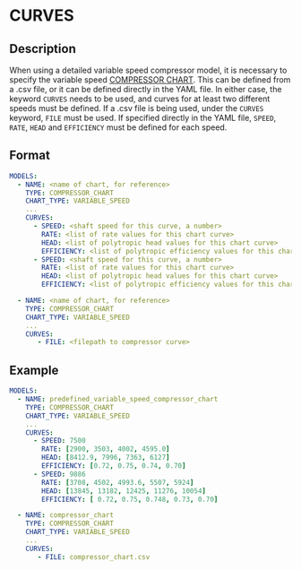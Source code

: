 # CURVES

## Description

When using a detailed variable speed compressor model, it is necessary to specify the variable speed [COMPRESSOR CHART](../../modelling/setup/models/compressor_modelling/compressor_charts/index.md#user-defined-variable-speed-compressor-chart). This can be defined from a .csv file, or it can be defined directly in the YAML file. 
In either case, the keyword `CURVES` needs to be used, and curves for at least two different speeds must be defined. If a .csv file is being used, under the `CURVES` keyword, `FILE` must be used. If specified directly in the YAML file, `SPEED`, `RATE`, `HEAD` and `EFFICIENCY` must be defined for each speed.

## Format

~~~~yaml
MODELS:
  - NAME: <name of chart, for reference>
    TYPE: COMPRESSOR_CHART
    CHART_TYPE: VARIABLE_SPEED
    ...
    CURVES:
      - SPEED: <shaft speed for this curve, a number>
        RATE: <list of rate values for this chart curve>
        HEAD: <list of polytropic head values for this chart curve>
        EFFICIENCY: <list of polytropic efficiency values for this chart curve>
      - SPEED: <shaft speed for this curve, a number>
        RATE: <list of rate values for this chart curve>
        HEAD: <list of polytropic head values for this chart curve>
        EFFICIENCY: <list of polytropic efficiency values for this chart curve>

  - NAME: <name of chart, for reference>
    TYPE: COMPRESSOR_CHART
    CHART_TYPE: VARIABLE_SPEED
    ... 
    CURVES:
       - FILE: <filepath to compressor curve>
~~~~

## Example

~~~~yaml
MODELS:
  - NAME: predefined_variable_speed_compressor_chart
    TYPE: COMPRESSOR_CHART
    CHART_TYPE: VARIABLE_SPEED
    ...
    CURVES:
      - SPEED: 7500
        RATE: [2900, 3503, 4002, 4595.0]
        HEAD: [8412.9, 7996, 7363, 6127]
        EFFICIENCY: [0.72, 0.75, 0.74, 0.70]
      - SPEED: 9886
        RATE: [3708, 4502, 4993.6, 5507, 5924]
        HEAD: [13845, 13182, 12425, 11276, 10054]
        EFFICIENCY: [ 0.72, 0.75, 0.748, 0.73, 0.70]

  - NAME: compressor_chart
    TYPE: COMPRESSOR_CHART
    CHART_TYPE: VARIABLE_SPEED
    ... 
    CURVES:
       - FILE: compressor_chart.csv
~~~~
